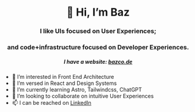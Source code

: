 <h1 align="center">👋 Hi, I’m Baz</h1>
<h3 align="center">I like UIs focused on User Experiences;</h3>
<h3 align="center">and code+infrastructure focused on Developer Experiences.</h3>
<h5 align="center">I have a website: <a href="https://bazco.de" target="blank">bazco.de</a></h5>

- 👀 I’m interested in Front End Architecture
- 🚀 I’m versed in React and Design Systems
- 🌱 I’m currently learning Astro, Tailwindcss, ChatGPT
- 💞️ I’m looking to collaborate on intuitive User Experiences
- 📫 I can be reached on [LinkedIn](https://www.linkedin.com/in/shehbaz-sherwani/)
